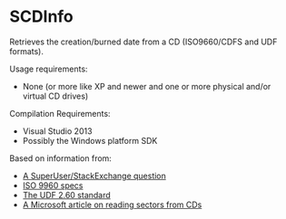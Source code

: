 # SCDInfo
Retrieves the creation/burned date from a CD (ISO9660/CDFS and UDF formats).

Usage requirements:
* None (or more like XP and newer and one or more physical and/or virtual CD drives)

Compilation Requirements:
* Visual Studio 2013
* Possibly the Windows platform SDK

Based on information from:
* [A SuperUser/StackExchange question](http://superuser.com/questions/559031/how-to-find-out-when-a-disc-dvd-has-been-written-burned)
* [ISO 9960 specs](http://wiki.osdev.org/ISO_9660)
* [The UDF 2.60 standard](http://www.osta.org/specs/pdf/udf260.pdf)
* [A Microsoft article on reading sectors from CDs](http://support.microsoft.com/kb/KbView/138434)